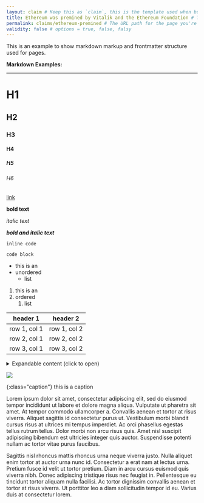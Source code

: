 ```yaml
---
layout: claim # Keep this as `claim`, this is the template used when building the page.
title: Ethereum was premined by Vitalik and the Ethereum Foundation # This is the title of the page and the page header.
permalink: claims/ethereum-premined # The URL path for the page you're creating. Keep the `claims/` prefix.
validity: false # options = true, false, falsy
---
```



This is an example to show markdown markup and frontmatter structure used for pages.



**Markdown Examples:**

---

# H1

## H2

### H3

#### H4

##### H5

###### H6

[link](/t/test/)

**bold text**

*italic text*

__*bold and italic text*__

`inline code`

```
code block
```

- this is an
- unordered
    - list

1. this is an
1. ordered
    1. list

header 1      | header 2
--------------|--------------
row 1, col 1 | row 1, col 2
row 2, col 1 | row 2, col 2
row 3, col 1 | row 3, col 2

<details markdown="1">
  <summary>Expandable content (click to open)</summary>
  Peek a boo!

  - I
    - see
      - you
</details>


![](/assets/img/logo.png)


{:class="caption"}
this is a caption


Lorem ipsum dolor sit amet, consectetur adipiscing elit, sed do eiusmod tempor incididunt ut labore et dolore magna aliqua. Vulputate ut pharetra sit amet. At tempor commodo ullamcorper a. Convallis aenean et tortor at risus viverra. Aliquet sagittis id consectetur purus ut. Vestibulum morbi blandit cursus risus at ultrices mi tempus imperdiet. Ac orci phasellus egestas tellus rutrum tellus. Dolor morbi non arcu risus quis. Amet nisl suscipit adipiscing bibendum est ultricies integer quis auctor. Suspendisse potenti nullam ac tortor vitae purus faucibus. 

Sagittis nisl rhoncus mattis rhoncus urna neque viverra justo. Nulla aliquet enim tortor at auctor urna nunc id. Consectetur a erat nam at lectus urna. Pretium fusce id velit ut tortor pretium. Diam in arcu cursus euismod quis viverra nibh. Donec adipiscing tristique risus nec feugiat in. Pellentesque eu tincidunt tortor aliquam nulla facilisi. Ac tortor dignissim convallis aenean et tortor at risus viverra. Ut porttitor leo a diam sollicitudin tempor id eu. Varius duis at consectetur lorem.

